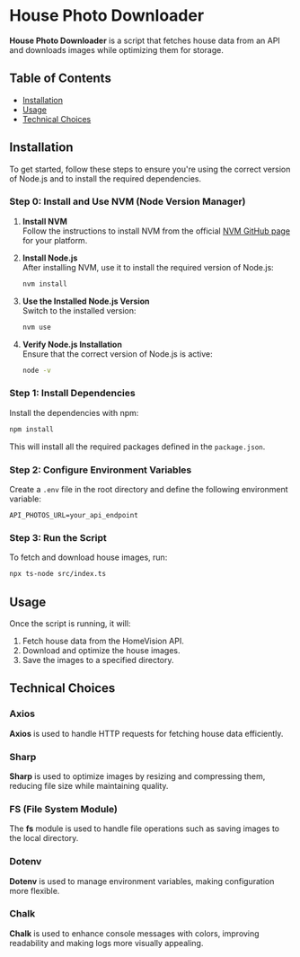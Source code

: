 # House Photo Downloader

**House Photo Downloader** is a script that fetches house data from an API and downloads images while optimizing them for storage.

## Table of Contents

- [Installation](#installation)
- [Usage](#usage)
- [Technical Choices](#technical-choices)

## Installation

To get started, follow these steps to ensure you're using the correct version of Node.js and to install the required dependencies.

### Step 0: Install and Use NVM (Node Version Manager)

1. **Install NVM**  
   Follow the instructions to install NVM from the official [NVM GitHub page](https://github.com/nvm-sh/nvm) for your platform.

2. **Install Node.js**  
   After installing NVM, use it to install the required version of Node.js:

   ```bash
   nvm install
   ```

3. **Use the Installed Node.js Version**  
   Switch to the installed version:

   ```bash
   nvm use
   ```

4. **Verify Node.js Installation**  
   Ensure that the correct version of Node.js is active:

   ```bash
   node -v
   ```

### Step 1: Install Dependencies

Install the dependencies with npm:

```bash
npm install
```

This will install all the required packages defined in the `package.json`.

### Step 2: Configure Environment Variables

Create a `.env` file in the root directory and define the following environment variable:

```env
API_PHOTOS_URL=your_api_endpoint
```

### Step 3: Run the Script

To fetch and download house images, run:

```bash
npx ts-node src/index.ts
```

## Usage

Once the script is running, it will:

1. Fetch house data from the HomeVision API.
2. Download and optimize the house images.
3. Save the images to a specified directory.

## Technical Choices

### **Axios**

**Axios** is used to handle HTTP requests for fetching house data efficiently.

### **Sharp**

**Sharp** is used to optimize images by resizing and compressing them, reducing file size while maintaining quality.

### **FS (File System Module)**

The **fs** module is used to handle file operations such as saving images to the local directory.

### **Dotenv**

**Dotenv** is used to manage environment variables, making configuration more flexible.

### **Chalk**

**Chalk** is used to enhance console messages with colors, improving readability and making logs more visually appealing.